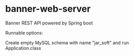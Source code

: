 # banner-web-server
Banner REST API powered by Spring boot

Runnable options:

Create empty MySQL schema with name "jar_soft" and run Application.class
